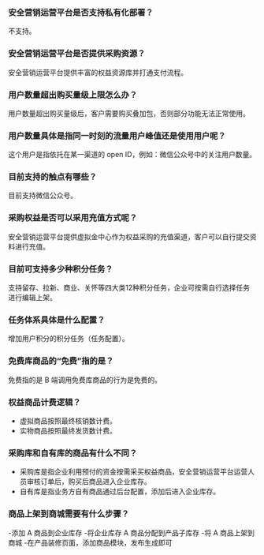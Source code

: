 ### 安全营销运营平台是否支持私有化部署？
不支持。

### 安全营销运营平台是否提供采购资源？
安全营销运营平台提供丰富的权益资源库并打通支付流程。

### 用户数量超出购买量级上限怎么办？
用户数量超出购买量级后，客户需要购买叠加包，否则部分功能无法正常使用。

### 用户数量具体是指同一时刻的流量用户峰值还是使用用户呢？
这个用户是指依托在某一渠道的 open ID，例如：微信公众号中的关注用户数量。

### 目前支持的触点有哪些？
目前支持微信公众号。

### 采购权益是否可以采用充值方式呢？
安全营销运营平台提供虚拟金中心作为权益采购的充值渠道，客户可以自行提交资料进行充值。

### 目前可支持多少种积分任务？
支持留存、拉新、商业、关怀等四大类12种积分任务，企业可按需自行选择任务进行编辑上架。

### 任务体系具体是什么配置？
增加用户积分的积分任务（任务配置）。

### 免费库商品的“免费”指的是？
免费指的是 B 端调用免费库商品的行为是免费的。

### 权益商品计费逻辑？
- 虚拟商品按照最终核销数计费。
- 实物商品按照最终发货数计费。

### 采购库和自有库的商品有什么不同？
- 采购库是指企业利用预付的资金按需采买权益商品，安全营销运营平台运营人员审核订单后，购买后商品进入企业库存。
- 自有库是指业务方自有商品通过后台配置，添加后进入企业库存。

### 商品上架到商城需要有什么步骤？
<dx-steps>
-添加 A 商品到企业库存
-将企业库存 A 商品分配到产品子库存
-将 A 商品上架到商城
-在产品装修页面，添加商品模块，发布生成即可
</dx-steps>


